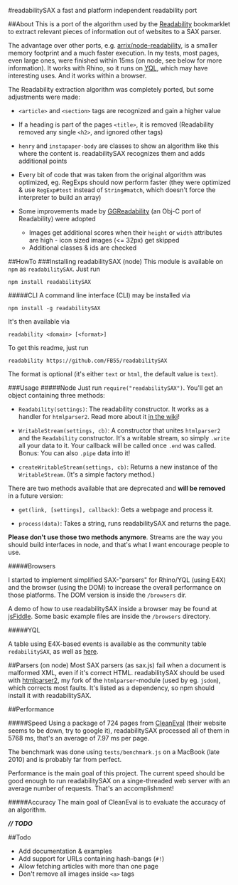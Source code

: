 #readabilitySAX
a fast and platform independent readability port

##About
This is a port of the algorithm used by the [Readability](http://code.google.com/p/arc90labs-readability/) bookmarklet to extract relevant pieces of information out of websites to a SAX parser.

The advantage over other ports, e.g. [arrix/node-readability](https://github.com/arrix/node-readability), is a smaller memory footprint and a much faster execution. In my tests, most pages, even large ones, were finished within 15ms (on node, see below for more information). It works with Rhino, so it runs on [YQL](http://developer.yahoo.com/yql "Yahoo! Query Language"), which may have interesting uses. And it works within a browser.

The Readability extraction algorithm was completely ported, but some adjustments were made:

* `<article>` and `<section>` tags are recognized and gain a higher value

* If a heading is part of the pages `<title>`, it is removed (Readability removed any single `<h2>`, and ignored other tags)

* `henry` and `instapaper-body` are classes to show an algorithm like this where the content is. readabilitySAX recognizes them and adds additional points

* Every bit of code that was taken from the original algorithm was optimized, eg. RegExps should now perform faster (they were optimized & use `RegExp#test` instead of `String#match`, which doesn't force the interpreter to build an array)

* Some improvements made by [GGReadability](https://github.com/curthard89/COCOA-Stuff/tree/master/GGReadability) (an Obj-C port of Readability) were adopted
    * Images get additional scores when their `height` or `width` attributes are high - icon sized images (<= 32px) get skipped
    * Additional classes & ids are checked

##HowTo
###Installing readabilitySAX (node)
This module is available on `npm` as `readabilitySAX`. Just run 

    npm install readabilitySAX

#####CLI
A command line interface (CLI) may be installed via

    npm install -g readabilitySAX

It's then available via

    readability <domain> [<format>]

To get this readme, just run

    readability https://github.com/FB55/readabilitySAX

The format is optional (it's either `text` or `html`, the default value is `text`).

###Usage
#####Node
Just run `require("readabilitySAX")`. You'll get an object containing three methods:

* `Readability(settings)`: The readability constructor. It works as a handler for `htmlparser2`. Read more about it [in the wiki](https://github.com/FB55/readabilitySAX/wiki/The-Readability-constructor)!

* `WritableStream(settings, cb)`: A constructor that unites `htmlparser2` and the `Readability` constructor. It's a writable stream, so simply `.write` all your data to it. Your callback will be called once `.end` was called. Bonus: You can also `.pipe` data into it!

* `createWritableStream(settings, cb)`: Returns a new instance of the `WritableStream`. (It's a simple factory method.)

There are two methods available that are deprecated and __will be removed__ in a future version:

* `get(link, [settings], callback)`: Gets a webpage and process it.

* `process(data)`: Takes a string, runs readabilitySAX and returns the page.

__Please don't use those two methods anymore__. Streams are the way you should build interfaces in node, and that's what I want encourage people to use.

#####Browsers

I started to implement simplified SAX-"parsers" for Rhino/YQL (using E4X) and the browser (using the DOM) to increase the overall performance on those platforms. The DOM version is inside the `/browsers` dir.

A demo of how to use readabilitySAX inside a browser may be found at [jsFiddle](http://jsfiddle.net/pXqYR/embedded/). Some basic example files are inside the `/browsers` directory.

#####YQL

A table using E4X-based events is available as the community table `redabilitySAX`, as well as [here](https://github.com/FB55/yql-tables/tree/master/readabilitySAX).

##Parsers (on node)
Most SAX parsers (as sax.js) fail when a document is malformed XML, even if it's correct HTML. readabilitySAX should be used with [htmlparser2](https://github.com/FB55/node-htmlparser), my fork of the `htmlparser`-module (used by eg. `jsdom`), which corrects most faults. It's listed as a dependency, so npm should install it with readabilitySAX.

##Performance

#####Speed
Using a package of 724 pages from [CleanEval](http://cleaneval.sigwac.org.uk) (their website seems to be down, try to google it), readabilitySAX processed all of them in 5768 ms, that's an average of 7.97 ms per page.

The benchmark was done using `tests/benchmark.js` on a MacBook (late 2010) and is probably far from perfect.

Performance is the main goal of this project. The current speed should be good enough to run readabilitySAX on a singe-threaded web server with an average number of requests. That's an accomplishment!

#####Accuracy
The main goal of CleanEval is to evaluate the accuracy of an algorithm.

___// TODO___

##Todo

- Add documentation & examples
- Add support for URLs containing hash-bangs (`#!`)
- Allow fetching articles with more than one page
- Don't remove all images inside `<a>` tags
